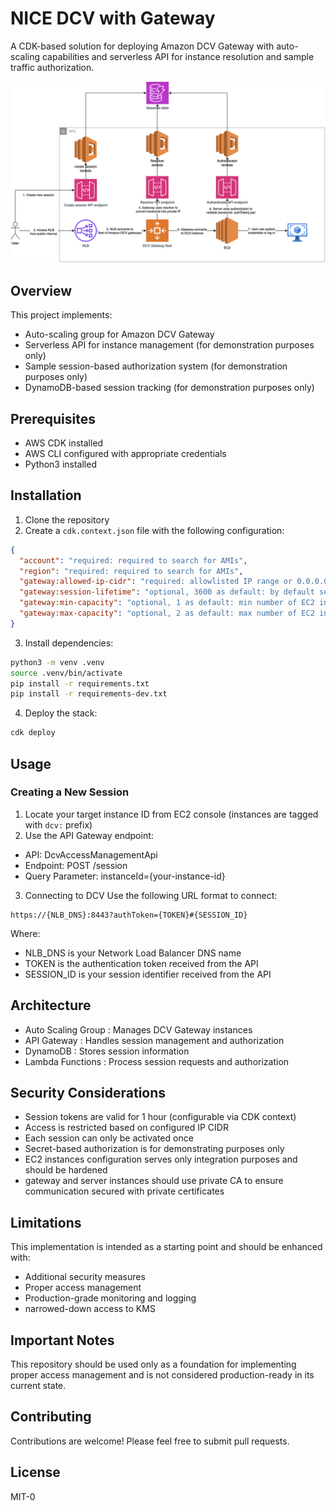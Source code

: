 # NICE DCV with Gateway

A CDK-based solution for deploying Amazon DCV Gateway with auto-scaling capabilities and serverless API for instance resolution and sample traffic authorization.

![NICE DCV Gateway Architecture](media/diagram.drawio.png)

## Overview

This project implements:
- Auto-scaling group for Amazon DCV Gateway
- Serverless API for instance management (for demonstration purposes only)
- Sample session-based authorization system (for demonstration purposes only)
- DynamoDB-based session tracking (for demonstration purposes only)

## Prerequisites

- AWS CDK installed
- AWS CLI configured with appropriate credentials
- Python3 installed

## Installation

1. Clone the repository
2. Create a `cdk.context.json` file with the following configuration: 
```json
{
  "account": "required: required to search for AMIs",
  "region": "required: required to search for AMIs",
  "gateway:allowed-ip-cidr": "required: allowlisted IP range or 0.0.0.0/0 for public access",
  "gateway:session-lifetime": "optional, 3600 as default: by default session should be established in 1h or will expire",
  "gateway:min-capacity": "optional, 1 as default: min number of EC2 instances in gateway fleet",
  "gateway:max-capacity": "optional, 2 as default: max number of EC2 instances in gateway fleet"
}
```
3. Install dependencies:
```bash
python3 -m venv .venv
source .venv/bin/activate
pip install -r requirements.txt
pip install -r requirements-dev.txt
```

4. Deploy the stack:
```bash
cdk deploy
```

## Usage

### Creating a New Session

1. Locate your target instance ID from EC2 console (instances are tagged with `dcv:` prefix)
2. Use the API Gateway endpoint:
- API: DcvAccessManagementApi
- Endpoint: POST /session
- Query Parameter: instanceId={your-instance-id}
3. Connecting to DCV
Use the following URL format to connect:
```
https://{NLB_DNS}:8443?authToken={TOKEN}#{SESSION_ID}
```
Where:
- NLB_DNS is your Network Load Balancer DNS name
- TOKEN is the authentication token received from the API
- SESSION_ID is your session identifier received from the API

## Architecture
- Auto Scaling Group : Manages DCV Gateway instances
- API Gateway : Handles session management and authorization
- DynamoDB : Stores session information
- Lambda Functions : Process session requests and authorization


## Security Considerations
- Session tokens are valid for 1 hour (configurable via CDK context)
- Access is restricted based on configured IP CIDR
- Each session can only be activated once
- Secret-based authorization is for demonstrating purposes only
- EC2 instances configuration serves only integration purposes and should be hardened
- gateway and server instances should use private CA to ensure communication secured with private certificates

## Limitations
This implementation is intended as a starting point and should be enhanced with:
- Additional security measures
- Proper access management
- Production-grade monitoring and logging
- narrowed-down access to KMS

## Important Notes
This repository should be used only as a foundation for implementing proper access management and is not considered production-ready in its current state.

## Contributing
Contributions are welcome! Please feel free to submit pull requests.

## License
MIT-0